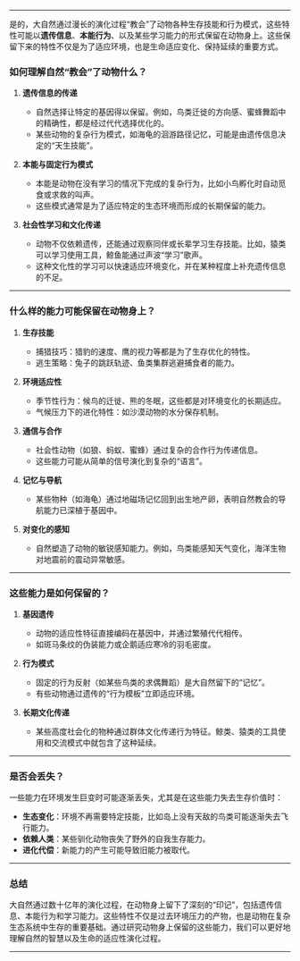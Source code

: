 
---

是的，大自然通过漫长的演化过程“教会”了动物各种生存技能和行为模式，这些特性可能以**遗传信息**、**本能行为**、以及某些学习能力的形式保留在动物身上。这些保留下来的特性不仅是为了适应环境，也是生命适应变化、保持延续的重要方式。

### **如何理解自然“教会”了动物什么？**

1. **遗传信息的传递**
    
    - 自然选择让特定的基因得以保留。例如，鸟类迁徙的方向感、蜜蜂舞蹈中的精确性，都是经过代代选择优化的。
    - 某些动物的复杂行为模式，如海龟的洄游路径记忆，可能是由遗传信息决定的“天生技能”。
2. **本能与固定行为模式**
    
    - 本能是动物在没有学习的情况下完成的复杂行为，比如小鸟孵化时自动觅食或求救的叫声。
    - 这些模式通常是为了适应特定的生态环境而形成的长期保留的能力。
3. **社会性学习和文化传递**
    
    - 动物不仅依赖遗传，还能通过观察同伴或长辈学习生存技能。比如，猿类可以学习使用工具，鲸鱼能通过声波“学习”歌声。
    - 这种文化性的学习可以快速适应环境变化，并在某种程度上补充遗传信息的不足。

---

### **什么样的能力可能保留在动物身上？**

1. **生存技能**
    
    - 捕猎技巧：猎豹的速度、鹰的视力等都是为了生存优化的特性。
    - 逃生策略：兔子的跳跃轨迹、鱼类集群逃避捕食者的能力。
2. **环境适应性**
    
    - 季节性行为：候鸟的迁徙、熊的冬眠，这些都是对环境变化的长期适应。
    - 气候压力下的进化特性：如沙漠动物的水分保存机制。
3. **通信与合作**
    
    - 社会性动物（如狼、蚂蚁、蜜蜂）通过复杂的合作行为传递信息。
    - 这些能力可能从简单的信号演化到复杂的“语言”。
4. **记忆与导航**
    
    - 某些物种（如海龟）通过地磁场记忆回到出生地产卵，表明自然教会的导航能力已深植于基因中。
5. **对变化的感知**
    
    - 自然塑造了动物的敏锐感知能力。例如，鸟类能感知天气变化，海洋生物对地震前的震动异常敏感。

---

### **这些能力是如何保留的？**

1. **基因遗传**
    
    - 动物的适应性特征直接编码在基因中，并通过繁殖代代相传。
    - 如斑马条纹的伪装能力或企鹅适应寒冷的羽毛密度。
2. **行为模式**
    
    - 固定的行为反射（如某些鸟类的求偶舞蹈）是大自然留下的“记忆”。
    - 有些动物通过遗传的“行为模板”立即适应环境。
3. **长期文化传递**
    
    - 某些高度社会化的物种通过群体文化传递行为特征。鲸类、猿类的工具使用和交流模式中就包含了这种延续。

---

### **是否会丢失？**

一些能力在环境发生巨变时可能逐渐丢失，尤其是在这些能力失去生存价值时：

- **生态变化**：环境不再需要特定技能，比如岛上没有天敌的鸟类可能逐渐失去飞行能力。
- **依赖人类**：某些驯化动物丧失了野外的自我生存能力。
- **进化代偿**：新能力的产生可能导致旧能力被取代。

---

### **总结**

大自然通过数十亿年的演化过程，在动物身上留下了深刻的“印记”，包括遗传信息、本能行为和学习能力。这些特性不仅是过去环境压力的产物，也是动物在复杂生态系统中生存的重要基础。通过研究动物身上保留的这些能力，我们可以更好地理解自然的智慧以及生命的适应性演化过程。

---

